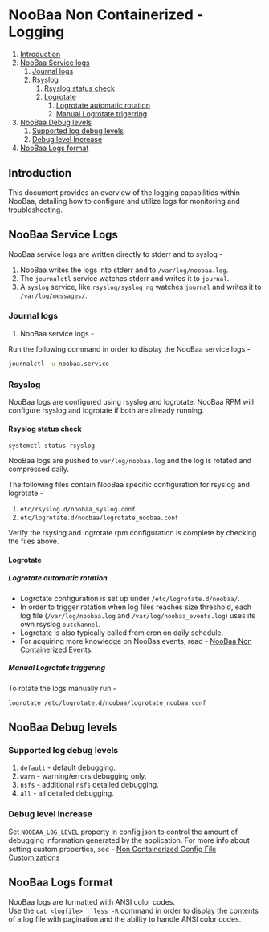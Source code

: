 # NooBaa Non Containerized - Logging

1. [Introduction](#introduction)
2. [NooBaa Service logs](#noobaa-service-logs)
    1. [Journal logs](#journal-logs)
    2. [Rsyslog](#rsyslog) 
        1. [Rsyslog status check](#rsyslog-status-check)
        2. [Logrotate](#logrotate)
            1. [Logrotate automatic rotation](#logrotate-automatic-rotation)
            1. [Manual Logrotate trigerring](#manual-logrotate-triggering)
4. [NooBaa Debug levels](#noobaa-debug-levels)
    1. [Supported log debug levels](#supported-log-debug-levels)
    2. [Debug level Increase](#debug-level-increase)
5. [NooBaa Logs format](#noobaa-logs-format)

## Introduction

This document provides an overview of the logging capabilities within NooBaa, detailing how to configure and utilize logs for monitoring and troubleshooting.

## NooBaa Service Logs

NooBaa service logs are written directly to stderr and to syslog -  
1. NooBaa writes the logs into stderr and to `/var/log/noobaa.log`.
2. The `journalctl` service watches stderr and writes it to `journal`.
3. A `syslog` service, like `rsyslog/syslog_ng` watches `journal` and writes it to `/var/log/messages/`.

### Journal logs
1. NooBaa service logs -

Run the following command in order to display the NooBaa service logs -

```sh
journalctl -u noobaa.service
```

### Rsyslog

NooBaa logs are configured using rsyslog and logrotate. NooBaa RPM will configure rsyslog and logrotate if both are already running.

#### Rsyslog status check
```
systemctl status rsyslog
```

NooBaa logs are pushed to `var/log/noobaa.log` and the log is rotated and compressed daily.

The following files contain NooBaa specific configuration for rsyslog and logrotate - 
1. `etc/rsyslog.d/noobaa_syslog.conf`
2. `etc/logrotate.d/noobaa/logrotate_noobaa.conf` 

Verify the rsyslog and logrotate rpm configuration is complete by checking the files above.

#### Logrotate

##### Logrotate automatic rotation

- Logrotate configuration is set up under `/etc/logrotate.d/noobaa/`. 
- In order to trigger rotation when log files reaches size threshold, each log file (`/var/log/noobaa.log` and `/var/log/noobaa_events.log`) uses its own rsyslog `outchannel`.
- Logrotate is also typically called from cron on daily schedule.
- For acquiring more knowledge on NooBaa events, read - [NooBaa Non Containerized Events](./Events.md).  
##### Manual Logrotate triggering
To rotate the logs manually run -
```
logrotate /etc/logrotate.d/noobaa/logrotate_noobaa.conf
```


## NooBaa Debug levels

### Supported log debug levels

1. `default` - default debugging.
2. `warn` - warning/errors debugging only. 
3. `nsfs` - additional `nsfs` detailed debugging.
4. `all` - all detailed debugging.


### Debug level Increase

Set `NOOBAA_LOG_LEVEL` property in config.json to control the amount of debugging information generated by the application.
For more info about setting custom properties, see - [Non Containerized Config File Customizations](./ConfigFileCustomizations.md)

## NooBaa Logs format
NooBaa logs are formatted with ANSI color codes. </br>
Use the `cat <logfile> | less -R` command in order to display the contents of a log file with pagination and the ability to handle ANSI color codes. 